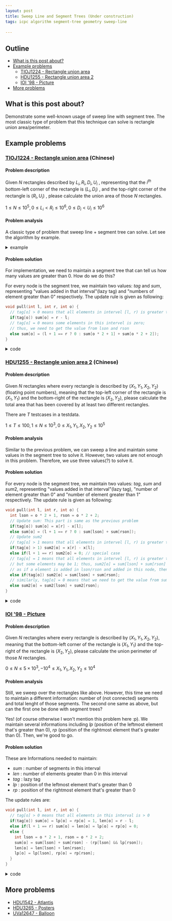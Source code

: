 ```yaml
---
layout: post
title: Sweep Line and Segment Trees (Under construction)
tags: icpc algorithm segment-tree geometry sweep-line

---
```


## Outline

+ [What is this post about?](#what-is-this-post-about)
+ [Example problems](#example-problems)
  + [TIOJ1224 - Rectangle union area](#a-hrefhttpstiojcktpedutwproblems1224tioj1224---rectangle-union-areaa-chinese)
  + [HDU1255 - Rectangle union area 2](#a-hrefhttpacmhdueducnshowproblemphppid1255hdu1255---rectangle-union-area-2a-chinese)
  + [IOI '98 - Picture](#a-hrefhttpswcipegcomproblemioi9821ioi-98---picturea)
+ [More problems](#more-problems)

## What is this post about?

Demonstrate some well-known usage of sweep line with segment tree. The most classic type of problem that this technique can solve is rectangle union area/perimeter.

## Example problems

### [TIOJ1224 - Rectangle union area](https://tioj.ck.tp.edu.tw/problems/1224) (Chinese)

#### Problem description

Given $N$ rectangles described by $L_i, R_i, D_i, U_i$ , representing that the $i^{th}$ bottom-left corner of the rectangle is $(L_i, D_i)$ , and the top-right corner of the rectangle is $(R_i, U_i)$ , please calculate the union area of those $N$ rectangles.

$1\le N\le 10^5, 0\le L_i < R_i \le 10^6, 0\le D_i < U_i \le 10^6$

#### Problem analysis

A classic type of problem that sweep line + segment tree can solve. Let see the algorithm by example.

<details><summary>example</summary>

Suppose in the beginning, we're given these rectangles:

<div style="text-align:center"><img style="width:85%" src="/assets/images/sweep-line-and-segment-tree/sweep-line-0.png" /></div>
<br>

Now, we sweep a line starting from $y=0$.

<div style="text-align:center"><img style="width:85%" src="/assets/images/sweep-line-and-segment-tree/sweep-line-1.png" /></div>
<br>

We'll stop at $y=2$, as we met a bottom edge of some rectangle. We add $1$ to $sum[4, 5, 6, 7]$. Then, we continue sweeping.

<div style="text-align:center"><img style="width:85%" src="/assets/images/sweep-line-and-segment-tree/sweep-line-2.png" /></div>
<br>

We stop at $y=3$. This time, we first update the answer by adding the area we've passed from the previous stopped point i.e. $y=2$. As we can see in the picture, only $sum[4, 5, 6, 7]$ have value greater than $0$. Therefore answer is updated with $4 \times (3 - 2)=4$. Then, we add $1$ to $sum[11, 12, 13, 14]$, as the edge we met is a bottom edge.

<div style="text-align:center"><img style="width:85%" src="/assets/images/sweep-line-and-segment-tree/sweep-line-3.png" /></div>
<br>

Stop at $y=4$. Update ans with $8\times (4-3)=8$ ($8$ values greater than $0$). Add $1$ to $sum[6, 7, 8, 9]$.

<div style="text-align:center"><img style="width:85%" src="/assets/images/sweep-line-and-segment-tree/sweep-line-4.png" /></div>
<br>

Stop at $y=5$. Update ans with $10\times (5-4)=10$ ($10$ values greater than $0$). As we met a **upper** edge, add $-1$ to $sum[4, 5, 6, 7]$.

<div style="text-align:center"><img style="width:85%" src="/assets/images/sweep-line-and-segment-tree/sweep-line-5.png" /></div>
<br>

Stop at $y=6$. Update ans with $8\times (6-5)=8$ ($8$ values greater than $0$). Add $1$ to $sum[2, 3, 4, 5, 6, 7]$ and $-1$ to $sum[11, 12, 13, 14]$.

<div style="text-align:center"><img style="width:85%" src="/assets/images/sweep-line-and-segment-tree/sweep-line-6.png" /></div>
<br>

Stop at $y=7$. Update ans with $8\times (7-6)=8$ ($8$ values greater than $0$). Add $-1$ to $sum[6, 7, 8, 9]$.

<div style="text-align:center"><img style="width:85%" src="/assets/images/sweep-line-and-segment-tree/sweep-line-7.png" /></div>
<br>

Stop at $y=9$. Update ans with $6\times (9-7)=12$ ($6$ values greater than $0$). Add $-1$ to $sum[2, 3, 4, 5, 6, 7]$.

<div style="text-align:center"><img style="width:85%" src="/assets/images/sweep-line-and-segment-tree/sweep-line-8.png" /></div>
<br>

So the final answer is $50$.

</details>

#### Problem solution

For implementation, we need to maintain a segment tree that can tell us how many values are greater than $0$. How do we do this?

For every node is the segment tree, we maintain two values: $tag$ and $sum$, representing "values added in that interval"(lazy tag) and "numbers of element greater than $0$" respectively. The update rule is given as following:

```cpp
void pull(int l, int r, int o) {
  // tag[o] > 0 means that all elements in intervel [l, r) is greater than 0
  if(tag[o]) sum[o] = r - l; 
  // tag[o] = 0 means some elements in this intervel is zero;
  // thus, we need to get the value from lson and rson
  else sum[o] = (l + 1 == r ? 0 : sum[o * 2 + 1] + sum[o * 2 + 2]);
}
```

<details><summary>code</summary>

```cpp
{% include code-snippets/2020-02-10-sweep-line-and-segment-tree/tioj-1224.cpp %}
```

</details>

### [HDU1255 - Rectangle union area 2](http://acm.hdu.edu.cn/showproblem.php?pid=1255) (Chinese)

#### Problem description

Given $N$ rectangles where every rectangle is described by $(X_1, Y_1, X_2, Y_2)$(floating point numbers), meaning that the top-left corner of the rectangle is $(X_1, Y_1)$ and the bottom-right of the rectangle is $(X_2, Y_2)$, please calculate the total area that has been covered by at least two different rectangles. 

There are $T$ testcases in a testdata.

$1\le T \le 100, 1\le N\le 10^3, 0\le X_1, Y_1, X_2, Y_2 \le 10^5$

#### Problem analysis

Similar to the previous problem, we can sweep a line and maintain some values in the segment tree to solve it. However, two values are not enough in this problem. Therefore, we use three values(?) to solve it.

#### Problem solution

For every node is the segment tree, we maintain two values: $tag$, $sum$ and $sum2$, representing "values added in that interval"(lazy tag), "number of element greater than $0$" and "number of element greater than $1$" respectively. The update rule is given as following:

```cpp
void pull(int l, int r, int o) {
  int lson = o * 2 + 1, rson = o * 2 + 2;
  // Update sum: This part is same as the previous problem
  if(tag[o]) sum[o] = x[r] - x[l];
  else sum[o] = (l + 1 == r ? 0 : sum[lson] + sum[rson]);
  // Update sum2
  // tag[o] > 1 means that all elements in intervel [l, r) is greater than 1
  if(tag[o] > 1) sum2[o] = x[r] - x[l];
  else if(l + 1 == r) sum2[o] = 0; // special case
  // tag[o] = 1 means that all elements in intervel [l, r) is greater than 0, 
  // but some elements may be 1; thus, sum2[o] = sum[lson] + sum[rson] 
  // as if a element is added in lson/rson and added in this node, then its sum is greater than 1
  else if(tag[o]) sum2[o] = sum[lson] + sum[rson];
  // similarly, tag[o] = 0 means that we need to get the value from sum2[lson] and sum2[rson]
  else sum2[o] = sum2[lson] + sum2[rson];
}
```

<details><summary>code</summary>

```cpp
{% include code-snippets/2020-02-10-sweep-line-and-segment-tree/hdu-1255.cpp %}
```

</details>

### [IOI '98 - Picture](https://wcipeg.com/problem/ioi9821)

#### Problem description

Given $N$ rectangles where every rectangle is described by $(X_1, Y_1, X_2, Y_2)$, meaning that the bottom-left corner of the rectangle is $(X_1, Y_1)$ and the top-right of the rectangle is $(X_2, Y_2)$, please calculate the union perimeter of those $N$ rectangles.

$0\le N\le 5\times 10^3, -10^4\le X_1, Y_1, X_2, Y_2\le 10^4$

#### Problem analysis

Still, we sweep over the rectangles like above. However, this time we need to maintain a different information: number of (not connected) segments and total lenght of those segments. The second one same as above, but can the first one be done with segment trees? 

Yes! (of course otherwise I won't mention this problem here :p). We maintain several informations including $lp$ (position of the leftmost element that's greater than $0$), $rp$ (position of the rightmost element that's greater than $0$). Then, we're good to go.

#### Problem solution

These are Informations needed to maintain:
+ $sum$ : number of segments in this interval
+ $len$ : number of elements greater than $0$ in this interval
+ $tag$ : lazy tag
+ $lp$ : position of the leftmost element that's greater than $0$
+ $rp$ : position of the rightmost element that's greater than $0$

The update rules are:
```cpp
void pull(int l, int r, int o) {
  // tag[o] > 0 means that all elements in this interval is > 0
  if(tag[o]) sum[o] = lp[o] = rp[o] = 1, len[o] = r - l;
  else if(l + 1 == r) sum[o] = len[o] = lp[o] = rp[o] = 0;
  else {
    int lson = o * 2 + 1, rson = o * 2 + 2;
    sum[o] = sum[lson] + sum[rson] - (rp[lson] && lp[rson]);
    len[o] = len[lson] + len[rson];
    lp[o] = lp[lson], rp[o] = rp[rson];
  }
}
```

<details><summary>code</summary>

```cpp
{% include code-snippets/2020-02-10-sweep-line-and-segment-tree/ioi-picture.cpp %}
```

</details>

## More problems

+ [HDU1542 - Atlantis](http://acm.hdu.edu.cn/showproblem.php?pid=1542)
+ [HDU3265 - Posters](http://acm.hdu.edu.cn/showproblem.php?pid=3265)
+ [UVa12647 - Balloon](https://onlinejudge.org/index.php?option=onlinejudge&page=show_problem&problem=4376)
